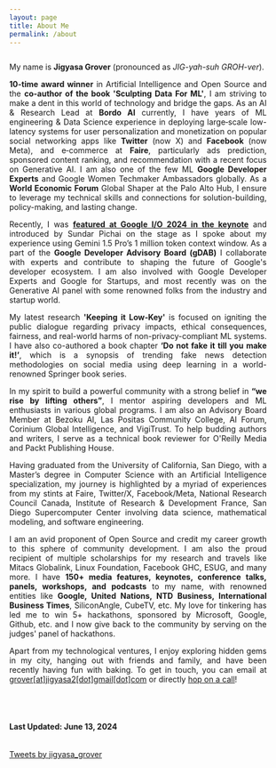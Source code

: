 ```yaml
---
layout: page
title: About Me
permalink: /about
---
```


<div class="column leftcol" style="text-align:justify;padding-right:40px">

<p>My name is <strong>Jigyasa Grover</strong> (pronounced as <em>JIG-yah-suh GROH-ver</em>).</p>
 
<p><strong>10-time award winner</strong> in Artificial Intelligence and Open Source and the <strong>co-author of the book 'Sculpting Data For ML'</strong>, I am striving to make a dent in this world of technology and bridge the gaps. As an AI & Research Lead at <strong>Bordo AI</strong> currently, I have years of ML engineering & Data Science experience in deploying large‐scale low-latency systems for user personalization and monetization on popular social networking apps like <strong>Twitter</strong> (now X) and <strong>Facebook</strong> (now Meta), and e‐commerce at <strong>Faire</strong>, particularly ads prediction, sponsored content ranking, and recommendation with a recent focus on Generative AI. I am also one of the few ML <strong>Google Developer Experts</strong> and Google Women Techmaker Ambassadors globally. As a <strong>World Economic Forum</strong> Global Shaper at the Palo Alto Hub, I ensure to leverage my technical skills and connections for solution-building, policy-making, and lasting change.</p>
 
<p>Recently, I was <strong><a href ="https://www.youtube.com/live/XEzRZ35urlk?t=516" target="_blank">featured at Google I/O 2024 in the keynote</a></strong> and introduced by Sundar Pichai on the stage as I spoke about my experience using Gemini 1.5 Pro’s 1 million token context window. As a part of the <strong>Google Developer Advisory Board (gDAB)</strong> I collaborate with experts and contribute to shaping the future of Google's developer ecosystem. I am also involved with Google Developer Experts and Google for Startups, and most recently was on the Generative AI panel with some renowned folks from the industry and startup world.</p>
 
<p>My latest research <strong>'Keeping it Low‑Key'</strong> is focused on igniting the public dialogue regarding privacy impacts, ethical consequences, fairness, and real-world harms of non-privacy-compliant ML systems. I have also co-authored a book chapter <strong>‘Do not fake it till you make it!’</strong>, which is a synopsis of trending fake news detection methodologies on social media using deep learning in a world-renowned Springer book series.</p>
 
<p>In my spirit to build a powerful community with a strong belief in <strong>“we rise by lifting others”</strong>, I mentor aspiring developers and ML enthusiasts in various global programs. I am also an Advisory Board Member at Bezoku AI, Las Positas Community College, AI Forum, Corinium Global Intelligence, and VigiTrust. To help budding authors and writers, I serve as a technical book reviewer for O'Reilly Media and Packt Publishing House.</p>
 
<p>Having graduated from the University of California, San Diego, with a Master’s degree in Computer Science with an Artificial Intelligence specialization, my journey is highlighted by a myriad of experiences from my stints at Faire, Twitter/X, Facebook/Meta, National Research Council Canada, Institute of Research & Development France, San Diego Supercomputer Center involving data science, mathematical modeling, and software engineering.</p>
 
<p>I am an avid proponent of Open Source and credit my career growth to this sphere of community development. I am also the proud recipient of multiple scholarships for my research and travels like Mitacs Globalink, Linux Foundation, Facebook GHC, ESUG, and many more. I have <strong>150+ media features, keynotes, conference talks, panels, workshops, and podcasts</strong> to my name, with renowned entities like <strong>Google, United Nations, NTD Business, International Business Times</strong>, SiliconAngle, CubeTV, etc. My love for tinkering has led me to win 5+ hackathons, sponsored by Microsoft, Google, Github, etc. and I now give back to the community by serving on the judges' panel of hackathons.</p>
 
<p>Apart from my technological ventures, I enjoy exploring hidden gems in my city, hanging out with friends and family, and have been recently having fun with baking. To get in touch, you can email at <a href="mailto:grover.jigyasa2@gmail.com">grover[at]jigyasa2[dot]gmail[dot]com</a> or directly <a href="https://topmate.io/jigyasagrover" target="_blank">hop on a call</a>!</p>

<br> <br>

<h4> Last Updated: June 13, 2024 </h4>

</div>

<div class="column rightcol">

<a class="twitter-timeline" data-width="600" data-height="1200" href="https://twitter.com/jigyasa_grover?ref_src=twsrc%5Etfw">Tweets by jigyasa_grover</a> <script async src="https://platform.twitter.com/widgets.js" charset="utf-8"></script>

</div>


<!-- <center> <img src="https://hitcounter.pythonanywhere.com/count/tag.svg" alt="Hits"> </center> -->
